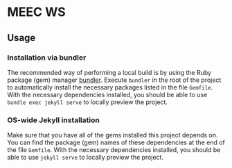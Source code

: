 # MEEC WS

## Usage

### Installation via bundler

The recommended way of performing a local build is by using the Ruby package (gem) manager [bundler](https://jekyllrb.com/tutorials/using-jekyll-with-bundler/ "Official documentation on how to set up Jekyll locally using bundler").
Execute `bundler` in the root of the project to automatically install the necessary packages listed in the file `Gemfile`.
With the necessary dependencies installed, you should be able to use `bundle exec jekyll serve` to locally preview the project.

### OS-wide Jekyll installation

Make sure that you have all of the gems installed this project depends on.
You can find the package (gem) names of these dependencies at the end of the file `Gemfile`.
With the necessary dependencies installed, you should be able to use `jekyll serve` to locally preview the project.
